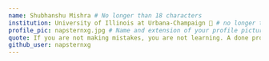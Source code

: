 ```yaml
---
name: Shubhanshu Mishra # No longer than 18 characters
institution: University of Illinois at Urbana-Champaign 🚩 # no longer than 58 characters
profile_pic: napsternxg.jpg	# Name and extension of your profile picture(ex. mona.png)
quote: If you are not making mistakes, you are not learning. A done project is the best project. # no longer than 100 characters
github_user: napsternxg
---
```

